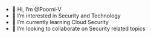 - 👋 Hi, I’m @Poorni-V
- 👀 I’m interested in Security and Technology
- 🌱 I’m currently learning Cloud Security
- 💞️ I’m looking to collaborate on Security related topics



